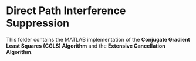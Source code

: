 # Direct Path Interference Suppression

This folder contains the MATLAB implementation of the **Conjugate Gradient Least Squares (CGLS) Algorithm** and the **Extensive Cancellation Algorithm**.  
